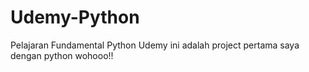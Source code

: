 # Udemy-Python
Pelajaran Fundamental Python Udemy
ini adalah project pertama saya dengan python
wohooo!!
